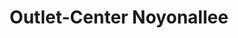 ---
title: "Outlet-Center Noyonallee"
url: /metzingen/outlet-center-noyonallee/
shop: Haushaltsartikel
---